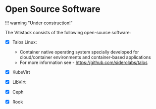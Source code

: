 # Open Source Software

!!! warning "Under construction!"

The Vitistack consists of the following open-source software:

- [x] Talos Linux:

    - Container native operating system specially developed for cloud/container environments and container-based applications
    - For more information see - https://github.com/siderolabs/talos 

- [x] KubeVirt

- [x] LibVirt

- [x] Ceph

- [x] Rook
